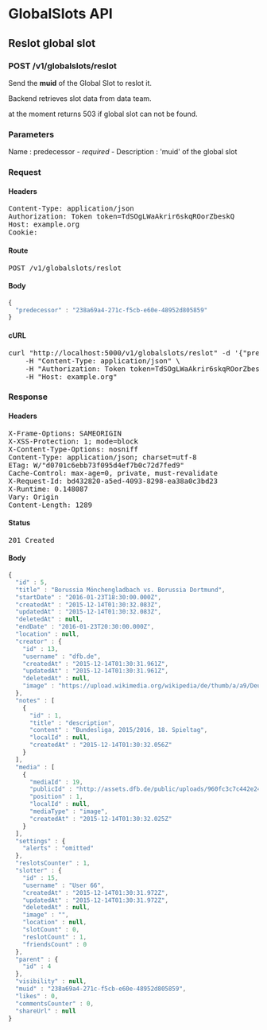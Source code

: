 # GlobalSlots API

## Reslot global slot

### POST /v1/globalslots/reslot

Send the **muid** of the Global Slot to reslot it.

 Backend retrieves slot data from data team.

at the moment returns 503 if global slot can not be found.

### Parameters

Name : predecessor *- required -*
Description : &#39;muid&#39; of the global slot

### Request

#### Headers

<pre>Content-Type: application/json
Authorization: Token token=TdSOgLWaAkrir6skqROorZbeskQ
Host: example.org
Cookie: </pre>

#### Route

<pre>POST /v1/globalslots/reslot</pre>

#### Body
```javascript
{
  "predecessor" : "238a69a4-271c-f5cb-e60e-48952d805859"
}
```


#### cURL

<pre class="request">curl &quot;http://localhost:5000/v1/globalslots/reslot&quot; -d &#39;{&quot;predecessor&quot;:&quot;238a69a4-271c-f5cb-e60e-48952d805859&quot;}&#39; -X POST \
	-H &quot;Content-Type: application/json&quot; \
	-H &quot;Authorization: Token token=TdSOgLWaAkrir6skqROorZbeskQ&quot; \
	-H &quot;Host: example.org&quot;</pre>

### Response

#### Headers

<pre>X-Frame-Options: SAMEORIGIN
X-XSS-Protection: 1; mode=block
X-Content-Type-Options: nosniff
Content-Type: application/json; charset=utf-8
ETag: W/&quot;d0701c6ebb73f095d4ef7b0c72d7fed9&quot;
Cache-Control: max-age=0, private, must-revalidate
X-Request-Id: bd432820-a5ed-4093-8298-ea38a0c3bd23
X-Runtime: 0.148087
Vary: Origin
Content-Length: 1289</pre>

#### Status

<pre>201 Created</pre>

#### Body

```javascript
{
  "id" : 5,
  "title" : "Borussia Mönchengladbach vs. Borussia Dortmund",
  "startDate" : "2016-01-23T18:30:00.000Z",
  "createdAt" : "2015-12-14T01:30:32.083Z",
  "updatedAt" : "2015-12-14T01:30:32.083Z",
  "deletedAt" : null,
  "endDate" : "2016-01-23T20:30:00.000Z",
  "location" : null,
  "creator" : {
    "id" : 13,
    "username" : "dfb.de",
    "createdAt" : "2015-12-14T01:30:31.961Z",
    "updatedAt" : "2015-12-14T01:30:31.961Z",
    "deletedAt" : null,
    "image" : "https://upload.wikimedia.org/wikipedia/de/thumb/a/a9/Deutscher_Fu%C3%9Fball-Bund_logo.svg/600px-Deutscher_Fu%C3%9Fball-Bund_logo.svg.png"
  },
  "notes" : [
    {
      "id" : 1,
      "title" : "description",
      "content" : "Bundesliga, 2015/2016, 18. Spieltag",
      "localId" : null,
      "createdAt" : "2015-12-14T01:30:32.056Z"
    }
  ],
  "media" : [
    {
      "mediaId" : 19,
      "publicId" : "http://assets.dfb.de/public/uploads/960fc3c7c442e24cc34b237dfb62780c3393af69685dd506e97184247fe4",
      "position" : 1,
      "localId" : null,
      "mediaType" : "image",
      "createdAt" : "2015-12-14T01:30:32.025Z"
    }
  ],
  "settings" : {
    "alerts" : "omitted"
  },
  "reslotsCounter" : 1,
  "slotter" : {
    "id" : 15,
    "username" : "User 66",
    "createdAt" : "2015-12-14T01:30:31.972Z",
    "updatedAt" : "2015-12-14T01:30:31.972Z",
    "deletedAt" : null,
    "image" : "",
    "location" : null,
    "slotCount" : 0,
    "reslotCount" : 1,
    "friendsCount" : 0
  },
  "parent" : {
    "id" : 4
  },
  "visibility" : null,
  "muid" : "238a69a4-271c-f5cb-e60e-48952d805859",
  "likes" : 0,
  "commentsCounter" : 0,
  "shareUrl" : null
}
```
